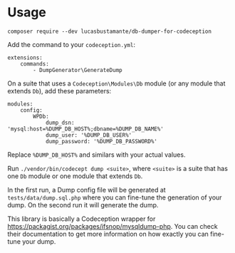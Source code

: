 # Usage

`composer require --dev lucasbustamante/db-dumper-for-codeception`

Add the command to your `codeception.yml`:
```
extensions:
    commands:
        - DumpGenerator\GenerateDump
```

On a suite that uses a `Codeception\Modules\Db` module (or any module that extends `Db`), add these parameters:

```
modules:
    config:
        WPDb:
            dump_dsn: 'mysql:host=%DUMP_DB_HOST%;dbname=%DUMP_DB_NAME%'
            dump_user: '%DUMP_DB_USER%'
            dump_password: '%DUMP_DB_PASSWORD%'
```

Replace `%DUMP_DB_HOST%` and similars with your actual values.

Run `./vendor/bin/codecept dump <suite>`, where `<suite>` is a suite that has one `Db` module or one module that extends `Db`.

In the first run, a Dump config file will be generated at `tests/data/dump.sql.php` where you can fine-tune the generation of your dump. On the second run it will generate the dump.

This library is basically a Codeception wrapper for https://packagist.org/packages/ifsnop/mysqldump-php. You can check their documentation to get more information on how exactly you can fine-tune your dump.
